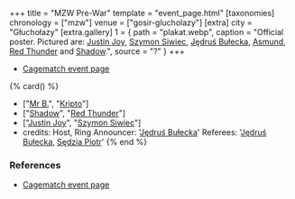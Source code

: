 +++
title = "MZW Pre-War"
template = "event_page.html"
[taxonomies]
chronology = ["mzw"]
venue = ["gosir-glucholazy"]
[extra]
city = "Głuchołazy"
[extra.gallery]
1 = { path = "plakat.webp", caption = "Official poster. Pictured are: [Justin Joy](@/w/justin-joy.md), [Szymon Siwiec](@/w/szymon-siwiec.md), [Jędruś Bułecka](@/w/jedrus-bulecka.md), [Asmund](@/w/asmund.md), [Red Thunder](@/w/red-thunder.md) and [Shadow](@/w/shadow.md).", source = "?" }
+++

* [Cagematch event page](https://www.cagematch.net/?id=1&nr=153090)

{% card() %}
- ["[Mr B.](@/w/mr-b.md)", "[Kripto](@/w/kripto.md)"]
- ["[Shadow](@/w/shadow.md)", "[Red Thunder](@/w/red-thunder.md)"]
- ["[Justin Joy](@/w/justin-joy.md)", "[Szymon Siwiec](@/w/szymon-siwiec.md)"]
- credits:
    Host, Ring Announcer: '[Jędruś Bułecka](@/w/jedrus-bulecka.md)'
    Referees: '[Jędruś Bułecka](@/w/jedrus-bulecka.md), [Sędzia Piotr](@/w/mr-b.md)'
{% end %}

### References

* [Cagematch event page](https://www.cagematch.net/?id=1&nr=153090)
